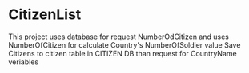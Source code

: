 # CitizenList
This project uses database for request NumberOdCitizen
and uses NumberOfCitizen for calculate Country's NumberOfSoldier 
value
Save Citizens to citizen table in CITIZEN DB 
than request for CountryName veriables 
